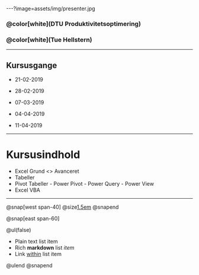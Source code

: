 ---?image=assets/img/presenter.jpg

### @color[white](DTU Produktivitetsoptimering)
### @color[white](Tue Hellstern)

---

## Kursusgange

* 21-02-2019
* 28-02-2019
* 07-03-2019

* 04-04-2019
* 11-04-2019

---

# Kursusindhold

* Excel Grund <> Avanceret
* Tabeller
* Pivot Tabeller - Power Pivot - Power Query - Power View
* Excel VBA

---

@snap[west span-40]
@size[1.5em](Kursusgange)
@snapend

@snap[east span-60]

@ul(false)

- Plain text list item
- Rich **markdown** list *item*
- Link [within](https://gitpitch.com) list item

@ulend
@snapend

